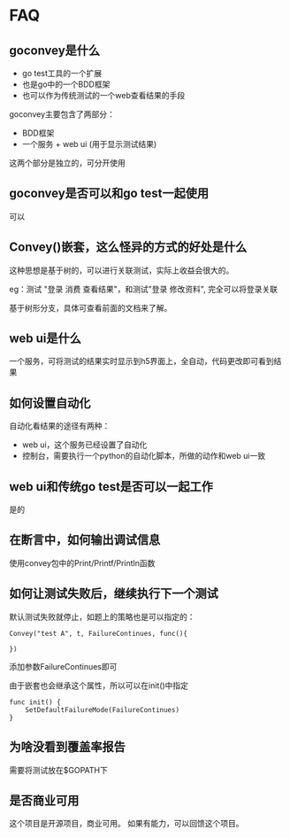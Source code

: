 # FAQ

## goconvey是什么

- go test工具的一个扩展
- 也是go中的一个BDD框架
- 也可以作为传统测试的一个web查看结果的手段

goconvey主要包含了两部分：

- BDD框架
- 一个服务 + web ui (用于显示测试结果)

这两个部分是独立的，可分开使用

## goconvey是否可以和go test一起使用

可以

## Convey()嵌套，这么怪异的方式的好处是什么

这种思想是基于树的，可以进行关联测试，实际上收益会很大的。

eg：测试 "登录 消费 查看结果"，和测试"登录 修改资料",
完全可以将登录关联

基于树形分支，具体可查看前面的文档来了解。

## web ui是什么

一个服务，可将测试的结果实时显示到h5界面上，全自动，代码更改即可看到结果

## 如何设置自动化

自动化看结果的途径有两种：

- web ui，这个服务已经设置了自动化
- 控制台，需要执行一个python的自动化脚本，所做的动作和web ui一致

## web ui和传统go test是否可以一起工作

是的

## 在断言中，如何输出调试信息

使用convey包中的Print/Printf/Println函数

## 如何让测试失败后，继续执行下一个测试

默认测试失败就停止，如题上的策略也是可以指定的：

    Convey("test A", t, FailureContinues, func(){

    })

添加参数FailureContinues即可

由于嵌套也会继承这个属性，所以可以在init()中指定

    func init() {
        SetDefaultFailureMode(FailureContinues)
    }

## 为啥没看到覆盖率报告

需要将测试放在$GOPATH下

## 是否商业可用

这个项目是开源项目，商业可用。
如果有能力，可以回馈这个项目。
